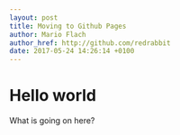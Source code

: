 ```yaml
---
layout: post
title: Moving to Github Pages
author: Mario Flach
author_href: http://github.com/redrabbit
date: 2017-05-24 14:26:14 +0100
---
```


# Hello world

What is going on here?
